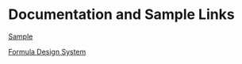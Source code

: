 # Documentation and Sample Links

[Sample](https://github.com/microsoft/azure-devops-extension-sample)

[Formula Design System](https://developer.microsoft.com/en-us/azure-devops)

